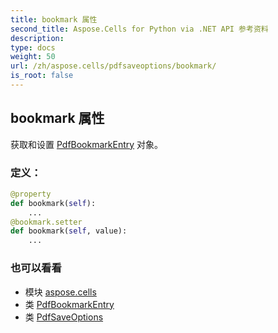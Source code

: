 ```yaml
---
title: bookmark 属性
second_title: Aspose.Cells for Python via .NET API 参考资料
description:
type: docs
weight: 50
url: /zh/aspose.cells/pdfsaveoptions/bookmark/
is_root: false
---
```

## bookmark 属性

获取和设置 [PdfBookmarkEntry](/cells/python-net/zh/aspose.cells.rendering/pdfbookmarkentry) 对象。
### 定义：
```python
@property
def bookmark(self):
    ...
@bookmark.setter
def bookmark(self, value):
    ...
```

### 也可以看看
* 模块 [aspose.cells](../../)
* 类 [PdfBookmarkEntry](/cells/python-net/zh/aspose.cells.rendering/pdfbookmarkentry)
* 类 [PdfSaveOptions](/cells/python-net/zh/aspose.cells/pdfsaveoptions)
